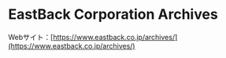# EastBack Corporation Archives

Webサイト：[https://www.eastback.co.jp/archives/](https://www.eastback.co.jp/archives/)
